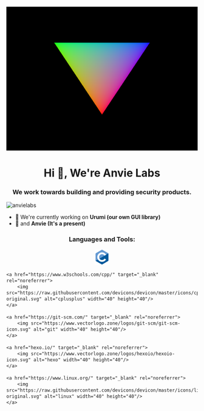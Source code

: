 ![Logo](logo.png)


<h1 align="center">Hi 👋, We're Anvie Labs</h1>  
<h3 align="center">We work towards building and providing security products.</h3>  
  
<p align="left"> <img src="https://komarev.com/ghpvc/?username=anvielabs&label=Profile%20views&color=0e75b6&style=flat" alt="anvielabs" /> </p>  
  
- 🔭 We're currently working on **Urumi (our own GUI library)**  
- 🔭 and **Anvie (It's a present)**
  
  
  
<h3 align="center">
    Languages and Tools:
</h3>  

<p align="center">
    <a href="https://www.cprogramming.com/" target="_blank" rel="noreferrer">
        <img src="https://raw.githubusercontent.com/devicons/devicon/master/icons/c/c-original.svg" alt="c" width="40" height="40"/>
    </a> 
    
    <a href="https://www.w3schools.com/cpp/" target="_blank" rel="noreferrer">
        <img src="https://raw.githubusercontent.com/devicons/devicon/master/icons/cplusplus/cplusplus-original.svg" alt="cplusplus" width="40" height="40"/>
    </a>
    
    <a href="https://git-scm.com/" target="_blank" rel="noreferrer">
        <img src="https://www.vectorlogo.zone/logos/git-scm/git-scm-icon.svg" alt="git" width="40" height="40"/>
    </a>
    
    <a href="hexo.io/" target="_blank" rel="noreferrer"> 
        <img src="https://www.vectorlogo.zone/logos/hexoio/hexoio-icon.svg" alt="hexo" width="40" height="40"/> 
    </a> 
    
    <a href="https://www.linux.org/" target="_blank" rel="noreferrer"> 
        <img src="https://raw.githubusercontent.com/devicons/devicon/master/icons/linux/linux-original.svg" alt="linux" width="40" height="40"/>
    </a>
</p>
